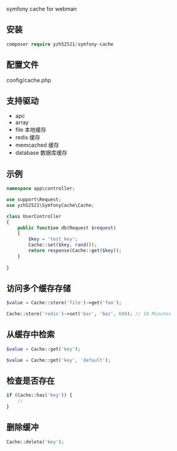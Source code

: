 symfony cache for webman
##  安装
```php
composer require yzh52521/symfony-cache
```

##  配置文件

config/cache.php

##  支持驱动
- apc
- array
- file 本地缓存
- redis 缓存
- memcached 缓存
- database 数据库缓存


## 示例

```php
namespace app\controller;

use support\Request;
use yzh52521\SymfonyCache\Cache;

class UserController
{
    public function db(Request $request)
    {
        $key = 'test_key';
        Cache::set($key, rand());
        return response(Cache::get($key));
    }
   
}
```
## 访问多个缓存存储

```php
$value = Cache::store('file')->get('foo');

Cache::store('redis')->set('bar', 'baz', 600); // 10 Minutes
```
## 从缓存中检索
```php
$value = Cache::get('key');

$value = Cache::get('key', 'default');

```
## 检查是否存在
```php
if (Cache::has('key')) {
    //
}
```

## 删除缓冲
```php
Cache::delete('key');
```








